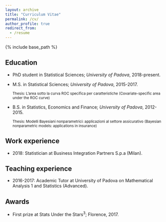 ```yaml
---
layout: archive
title: "Curriculum Vitae"
permalink: /cv/
author_profile: true
redirect_from:
  - /resume
---
```


{% include base_path %}

Education
------
* PhD student in Statistical Sciences; _University of Padova_, 2018-present.
* M.S. in Statistical Sciences; _University of Padova_, 2015-2017.

  <sup> Thesis: L’area sotto la curva ROC specifica per caratteristiche 
  (Covariate-specific area under the ROC curve)</sup>
* B.S. in Statistics, Economics and Finance; _University of Padova_, 2012-2015.
  
  <sup>Thesis: Modelli Bayesiani nonparametrici: applicazioni al settore assicurativo
  (Bayesian nonparametric models: applications in insurance)</sup>

Work experience
------
* 2018: Statistician at Business Integration Partners S.p.a (Milan).
  
Teaching experience
------
* 2016-2017: Academic Tutor at University of Padova on Mathematical Analysis 1 and Statistics (Advanced).

Awards
------
* First prize at Stats Under the Stars<sup>3</sup>; Florence, 2017.

